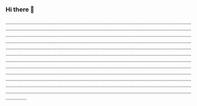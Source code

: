 ### Hi there 👋

..............................................................................................................................................................................................................................................................................................................................................................................................................................................................................................................................................................................................................................................................................................................................................................................................................................................................................................................................................................................................................................................................................................................................................................................................................................................................................................................................................................................................................................................................................................................................................................